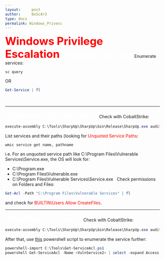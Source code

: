 ```yaml
---
layout:     post
author:     0x5c4r3
type: docs
permalink: Windows_Privesc
---
```



<span style="font-size: 35px; color:red"><b>Windows Privilege Escalation</b></span>
&nbsp;
<span style="font-size: 25px; color:white"><b>Windows Services</b></span>
Enumerate services:
```shell
sc query
```
OR
```powershell
Get-Service | fl
```
&nbsp;

---
&nbsp;
<span style="font-size: 25px; color:white"><b>Unquoted Service Paths</b></span>
Check with CobaltStrike:
```powershell
execute-assembly C:\Tools\SharpUp\SharpUp\bin\Release\SharpUp.exe audit UnquotedServicePath
```
List services and their paths (looking for <span style="color: red">Unquoted Service Paths</span>:
```shell
wmic service get name, pathname
```
i.e. For an unquoted service path like C:\Program Files\Vulnerable Services\Service.exe, the OS will look for:
- C:\Program.exe
- C:\Program Files\Vulnerable.exe
- C:\Program Files\Vulnerable Services\Service.exe
&nbsp;
Check permissions on Folders and Files:
```powershell
Get-Acl -Path "C:\Program Files\Vulnerable Services" | fl
```
and check for <span style="color: red">BUILTIN\Users Allow  CreateFiles</span>.
&nbsp;

---
&nbsp;
<span style="font-size: 25px; color:white"><b>Modifiable Services</b></span>
Check with CobaltStrike:
```powershell
execute-assembly C:\Tools\SharpUp\SharpUp\bin\Release\SharpUp.exe audit ModifiableServices
```
After that, use [this](https://rohnspowershellblog.wordpress.com/2013/03/19/viewing-service-acls/) powershell script to enumerate the service further:
```powershell
powershell-import C:\Tools\Get-ServiceAcl.ps1
powershell Get-ServiceAcl -Name <VulnService2> | select -expand Access
```


